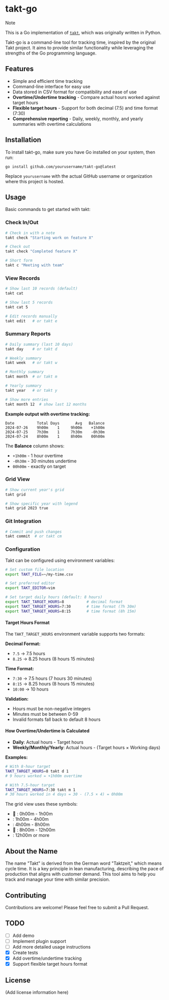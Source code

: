 # takt-go

> [!NOTE]
> This is a Go implementation of [`takt`](https://github.com/asdf8601/takt), which was originally written in Python.

Takt-go is a command-line tool for tracking time, inspired by the original Takt project. It aims to provide similar functionality while leveraging the strengths of the Go programming language.

## Features

- Simple and efficient time tracking
- Command-line interface for easy use
- Data stored in CSV format for compatibility and ease of use
- **Overtime/Undertime tracking** - Compare actual hours worked against target hours
- **Flexible target hours** - Support for both decimal (7.5) and time format (7:30)
- **Comprehensive reporting** - Daily, weekly, monthly, and yearly summaries with overtime calculations

## Installation

To install takt-go, make sure you have Go installed on your system, then run:

```
go install github.com/yourusername/takt-go@latest
```

Replace `yourusername` with the actual GitHub username or organization where this project is hosted.

## Usage

Basic commands to get started with takt:

### Check In/Out

```bash
# Check in with a note
takt check "Starting work on feature X"

# Check out 
takt check "Completed feature X"

# Short form
takt c "Meeting with team"
```

### View Records

```bash
# Show last 10 records (default)
takt cat

# Show last 5 records
takt cat 5

# Edit records manually
takt edit   # or takt e
```

### Summary Reports

```bash
# Daily summary (last 10 days)
takt day    # or takt d

# Weekly summary
takt week   # or takt w

# Monthly summary
takt month  # or takt m

# Yearly summary
takt year   # or takt y

# Show more entries
takt month 12  # show last 12 months
```

**Example output with overtime tracking:**
```
Date          Total	Days	   Avg	 Balance
2024-07-26    9h00m	   1	 9h00m	  +1h00m
2024-07-25    7h30m	   1	 7h30m	  -0h30m
2024-07-24    8h00m	   1	 8h00m	  00h00m
```

The **Balance** column shows:
- `+1h00m` - 1 hour overtime
- `-0h30m` - 30 minutes undertime  
- `00h00m` - exactly on target

### Grid View

```bash
# Show current year's grid
takt grid

# Show specific year with legend
takt grid 2023 true
```

### Git Integration

```bash
# Commit and push changes
takt commit  # or takt cm
```

### Configuration

Takt can be configured using environment variables:

```bash
# Set custom file location
export TAKT_FILE=~/my-time.csv

# Set preferred editor
export TAKT_EDITOR=vim

# Set target daily hours (default: 8 hours)
export TAKT_TARGET_HOURS=8          # decimal format
export TAKT_TARGET_HOURS=7:30       # time format (7h 30m)
export TAKT_TARGET_HOURS=8:15       # time format (8h 15m)
```

#### Target Hours Format

The `TAKT_TARGET_HOURS` environment variable supports two formats:

**Decimal Format:**
- `7.5` → 7.5 hours
- `8.25` → 8.25 hours (8 hours 15 minutes)

**Time Format:**
- `7:30` → 7.5 hours (7 hours 30 minutes)
- `8:15` → 8.25 hours (8 hours 15 minutes)
- `10:00` → 10 hours

**Validation:**
- Hours must be non-negative integers
- Minutes must be between 0-59
- Invalid formats fall back to default 8 hours

#### How Overtime/Undertime is Calculated

- **Daily**: Actual hours - Target hours
- **Weekly/Monthly/Yearly**: Actual hours - (Target hours × Working days)

**Examples:**
```bash
# With 8-hour target
TAKT_TARGET_HOURS=8 takt d 1
# 9 hours worked = +1h00m overtime

# With 7.5-hour target  
TAKT_TARGET_HOURS=7:30 takt m 1
# 30 hours worked in 4 days = 30 - (7.5 × 4) = 0h00m
```

The grid view uses these symbols:
- 󰋣 : 0h00m - 1h00m
-  : 1h00m - 4h00m
-  : 4h00m - 8h00m
- 󰈸 : 8h00m - 12h00m
-  : 12h00m or more

## About the Name

The name "Takt" is derived from the German word "Taktzeit," which means cycle time. It is a key principle in lean manufacturing, describing the pace of production that aligns with customer demand. This tool aims to help you track and manage your time with similar precision.

## Contributing

Contributions are welcome! Please feel free to submit a Pull Request.

## TODO

- [ ] Add demo
- [ ] Implement plugin support
- [ ] Add more detailed usage instructions
- [x] Create tests
- [x] Add overtime/undertime tracking
- [x] Support flexible target hours format

## License

(Add license information here)

[takt]: https://github.com/asdf8601/takt
